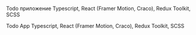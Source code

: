 Todo приложение
Typescript, React (Framer Motion, Craco), Redux Toolkit, SCSS

Todo App
Typescript, React (Framer Motion, Craco), Redux Toolkit, SCSS
